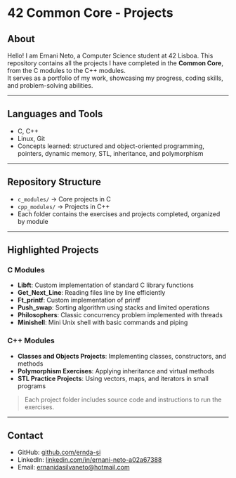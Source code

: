 # 42 Common Core - Projects

## About
Hello! I am Ernani Neto, a Computer Science student at 42 Lisboa.
This repository contains all the projects I have completed in the **Common Core**, from the C modules to the C++ modules.  
It serves as a portfolio of my work, showcasing my progress, coding skills, and problem-solving abilities.

---

## Languages and Tools
- C, C++  
- Linux, Git  
- Concepts learned: structured and object-oriented programming, pointers, dynamic memory, STL, inheritance, and polymorphism

---

## Repository Structure
- `c_modules/` → Core projects in C  
- `cpp_modules/` → Projects in C++  
- Each folder contains the exercises and projects completed, organized by module  

---

## Highlighted Projects
### C Modules
- **Libft**: Custom implementation of standard C library functions  
- **Get_Next_Line**: Reading files line by line efficiently  
- **Ft_printf**: Custom implementation of printf  
- **Push_swap**: Sorting algorithm using stacks and limited operations  
- **Philosophers**: Classic concurrency problem implemented with threads  
- **Minishell**: Mini Unix shell with basic commands and piping  

### C++ Modules
- **Classes and Objects Projects**: Implementing classes, constructors, and methods  
- **Polymorphism Exercises**: Applying inheritance and virtual methods  
- **STL Practice Projects**: Using vectors, maps, and iterators in small programs  

> Each project folder includes source code and instructions to run the exercises.

---

## Contact
- GitHub: [github.com/ernda-si](https://github.com/ernda-si)  
- LinkedIn: [linkedin.com/in/ernani-neto-a02a67388](https://www.linkedin.com/in/ernani-neto-a02a67388)  
- Email: ernanidasilvaneto@hotmail.com
